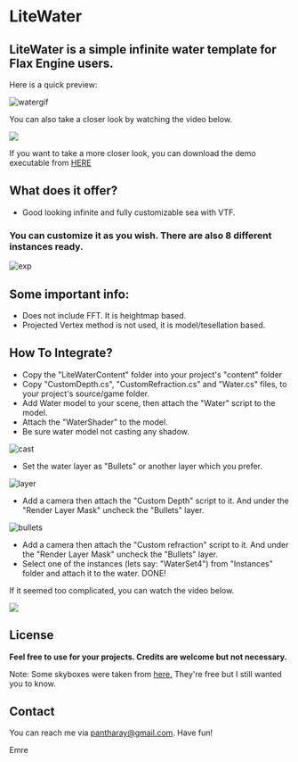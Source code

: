 # LiteWater
## LiteWater is a simple infinite water template for Flax Engine users.
Here is a quick preview:

![watergif](https://user-images.githubusercontent.com/31192693/193070133-55a794c4-e1a5-437b-b634-4554162b85fd.gif)

You can also take a closer look by watching the video below.

[![](https://img.youtube.com/vi/RNBocVNCjE8/0.jpg)](https://www.youtube.com/watch?v=RNBocVNCjE8)

If you want to take a more closer look, you can download the demo executable from [HERE](https://drive.google.com/file/d/1oAAqLeNBV0WiVwkvieDa09Q0rsdEdrl_/view?usp=sharing/)

## What does it offer?
- Good looking infinite and fully customizable sea with VTF.

### You can customize it as you wish. There are also 8 different instances ready.
![exp](https://user-images.githubusercontent.com/31192693/193071553-c4e54118-1362-4241-88ab-3f709a1e4526.jpg)




## Some important info:
- Does not include FFT. It is heightmap based.
- Projected Vertex method is not used, it is model/tesellation based.


## How To Integrate?

- Copy the "LiteWaterContent" folder into your project's "content" folder
- Copy "CustomDepth.cs", "CustomRefraction.cs" and "Water.cs" files, to your project's source/game folder. 
- Add Water model to your scene, then attach the "Water" script to the model. 
- Attach the "WaterShader" to the model.
- Be sure water model not casting any shadow.

![cast](https://user-images.githubusercontent.com/31192693/193108759-5083279b-9333-47cd-a3ac-8590b4ec0da0.jpg)

- Set the water layer as "Bullets" or another layer which you prefer.

![layer](https://user-images.githubusercontent.com/31192693/193108882-5456f906-b40d-49d6-afa7-32e9f7b3a767.jpg)

- Add a camera then attach the "Custom Depth" script to it. And under the "Render Layer Mask" uncheck the "Bullets" layer. 

![bullets](https://user-images.githubusercontent.com/31192693/193108952-74e18024-8223-4a8a-af56-f84ddbe40ecd.jpg)

- Add a camera then attach the "Custom refraction" script to it. And under the "Render Layer Mask" uncheck the "Bullets" layer. 
- Select one of the instances (lets say: "WaterSet4") from "Instances" folder and attach it to the water.
DONE!

If it seemed too complicated, you can watch the video below.

[![](https://img.youtube.com/vi/HEMd9PwBSAI/0.jpg)](https://www.youtube.com/watch?v=HEMd9PwBSAI)

## License

**Feel free to use for your projects. Credits are welcome but not necessary.**

Note: Some skyboxes were taken from [here.](https://assetstore.unity.com/packages/2d/textures-materials/sky/skybox-series-free-103633/) They're free but I still wanted you to know.
## Contact
You can reach me via pantharay@gmail.com. 
Have fun!

Emre
